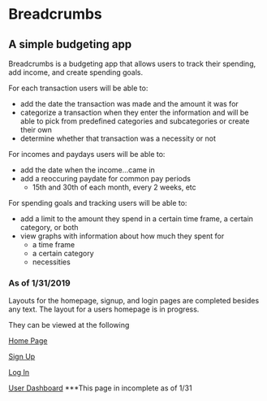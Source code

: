 # Breadcrumbs

## A simple budgeting app

Breadcrumbs is a budgeting app that allows users to track their spending, add income, and create spending goals.

For each transaction users will be able to:
* add the date the transaction was made and the amount it was for
* categorize a transaction when they enter the information and will be able to pick from predefined categories and subcategories or create their own
* determine whether that transaction was a necessity or not

For incomes and paydays users will be able to:
* add the date when the income...came in
* add a reoccuring paydate for common pay periods
  * 15th and 30th of each month, every 2 weeks, etc

For spending goals and tracking users will be able to:
* add a limit to the amount they spend in a certain time frame, a certain category, or both
* view graphs with information about how much they spent for
  * a time frame
  * a certain category
  * necessities


### As of 1/31/2019
Layouts for the homepage, signup, and login pages are completed besides any text. The layout for a users homepage is in progress.

They can be viewed at the following

[Home Page](https://jess-ingraham.github.io/Breadcrumbs/)

[Sign Up](https://jess-ingraham.github.io/Breadcrumbs/signup.html)

[Log In](https://jess-ingraham.github.io/Breadcrumbs/login.html)

[User Dashboard](https://jess-ingraham.github.io/Breadcrumbs/dashboard.html) ***This page in incomplete as of 1/31
